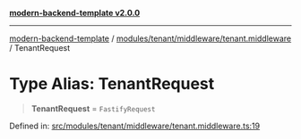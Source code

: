[**modern-backend-template v2.0.0**](../../../../../README.md)

***

[modern-backend-template](../../../../../modules.md) / [modules/tenant/middleware/tenant.middleware](../README.md) / TenantRequest

# Type Alias: TenantRequest

> **TenantRequest** = `FastifyRequest`

Defined in: [src/modules/tenant/middleware/tenant.middleware.ts:19](https://github.com/maemreyo/saas-4cus-nodejs/blob/1a77de11cd6eaefe66c31c7f5de281673fc25ce5/src/modules/tenant/middleware/tenant.middleware.ts#L19)
